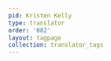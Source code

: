```yaml
---
pid: Kristen Kelly
type: translator
order: '082'
layout: tagpage
collection: translator_tags
---
```

